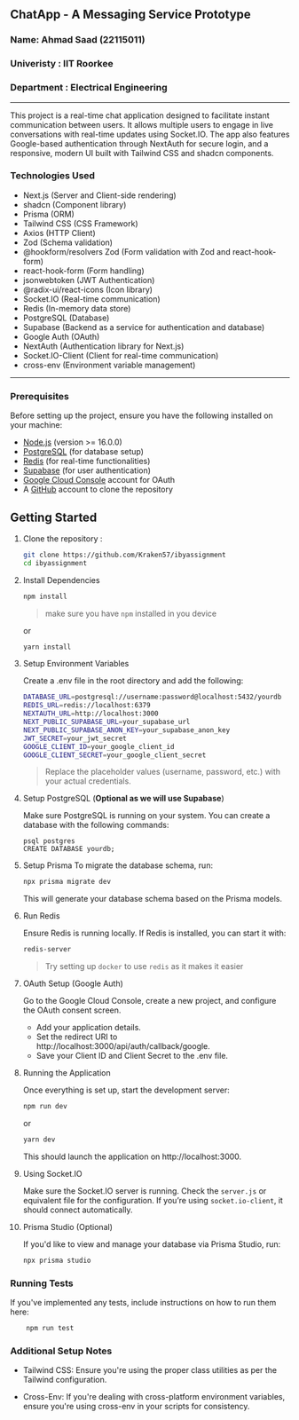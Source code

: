 ## ChatApp - A Messaging Service Prototype

### Name: Ahmad Saad (22115011)
### Univeristy : IIT Roorkee
### Department : Electrical Engineering

---

This project is a real-time chat application designed to facilitate instant communication between users. It allows multiple users to engage in live conversations with real-time updates using Socket.IO. The app also features Google-based authentication through NextAuth for secure login, and a responsive, modern UI built with Tailwind CSS and shadcn components.

### Technologies Used

- Next.js (Server and Client-side rendering)
- shadcn (Component library)
- Prisma (ORM)
- Tailwind CSS (CSS Framework)
- Axios (HTTP Client)
- Zod (Schema validation)
- @hookform/resolvers Zod (Form validation with Zod and react-hook-form)
- react-hook-form (Form handling)
- jsonwebtoken (JWT Authentication)
- @radix-ui/react-icons (Icon library)
- Socket.IO (Real-time communication)
- Redis (In-memory data store)
- PostgreSQL (Database)
- Supabase (Backend as a service for authentication and database)
- Google Auth (OAuth)
- NextAuth (Authentication library for Next.js)
- Socket.IO-Client (Client for real-time communication)
- cross-env (Environment variable management)

---

### Prerequisites

Before setting up the project, ensure you have the following installed on your machine:

- [Node.js](https://nodejs.org/en) (version >= 16.0.0)
- [PostgreSQL](https://www.postgresql.org/) (for database setup)
- [Redis](https://redis.io/) (for real-time functionalities)
- [Supabase](https://supabase.com/) (for user authentication)
- [Google Cloud Console](https://console.cloud.google.com/) account for OAuth
- A [GitHub](https://github.com/) account to clone the repository

## Getting Started
1. Clone the repository :

    ```bash
    git clone https://github.com/Kraken57/ibyassignment
    cd ibyassignment
    ```

2. Install Dependencies

    ```bash
    npm install
    ```
    > make sure you have `npm` installed in you device

    or

    ```bash
    yarn install
    ```
3. Setup Environment Variables

    Create a .env file in the root directory and add the following:

    ```bash
    DATABASE_URL=postgresql://username:password@localhost:5432/yourdb
    REDIS_URL=redis://localhost:6379
    NEXTAUTH_URL=http://localhost:3000
    NEXT_PUBLIC_SUPABASE_URL=your_supabase_url
    NEXT_PUBLIC_SUPABASE_ANON_KEY=your_supabase_anon_key
    JWT_SECRET=your_jwt_secret
    GOOGLE_CLIENT_ID=your_google_client_id
    GOOGLE_CLIENT_SECRET=your_google_client_secret
    ```
    > Replace the placeholder values (username, password, etc.) with your actual credentials.

4. Setup PostgreSQL (**Optional as we will use Supabase**)

    Make sure PostgreSQL is running on your system. You can create a database with the following commands:

    ```
    psql postgres
    CREATE DATABASE yourdb;
    ```

5. Setup Prisma
    To migrate the database schema, run:

    ```bash
    npx prisma migrate dev
    ```

    This will generate your database schema based on the Prisma models.

6. Run Redis

    Ensure Redis is running locally. If Redis is installed, you can start it with:

    ```bash
    redis-server
    ```
    > Try setting up `docker` to use `redis` as it makes it easier
7. OAuth Setup (Google Auth)
    
    Go to the Google Cloud Console, create a new project, and configure the OAuth consent screen.

    - Add your application details.
    - Set the redirect URI to http://localhost:3000/api/auth/callback/google.
    - Save your Client ID and Client Secret to the .env file.

8. Running the Application

    Once everything is set up, start the development server:

    ```bash
    npm run dev
    ```
    
    or

    ```bash
    yarn dev
    ```

    This should launch the application on http://localhost:3000.

9. Using Socket.IO

    Make sure the Socket.IO server is running. Check the `server.js` or equivalent file for the configuration. If you’re using `socket.io-client`, it should connect automatically.

10. Prisma Studio (Optional)

    If you'd like to view and manage your database via Prisma Studio, run:

    ```bash
    npx prisma studio
    ```

### Running Tests

If you've implemented any tests, include instructions on how to run them here:

```bash
    npm run test
```

### Additional Setup Notes
    
- Tailwind CSS: Ensure you're using the proper class utilities as per the Tailwind configuration.
    
- Cross-Env: If you're dealing with cross-platform environment variables, ensure you're using cross-env in your scripts for consistency.